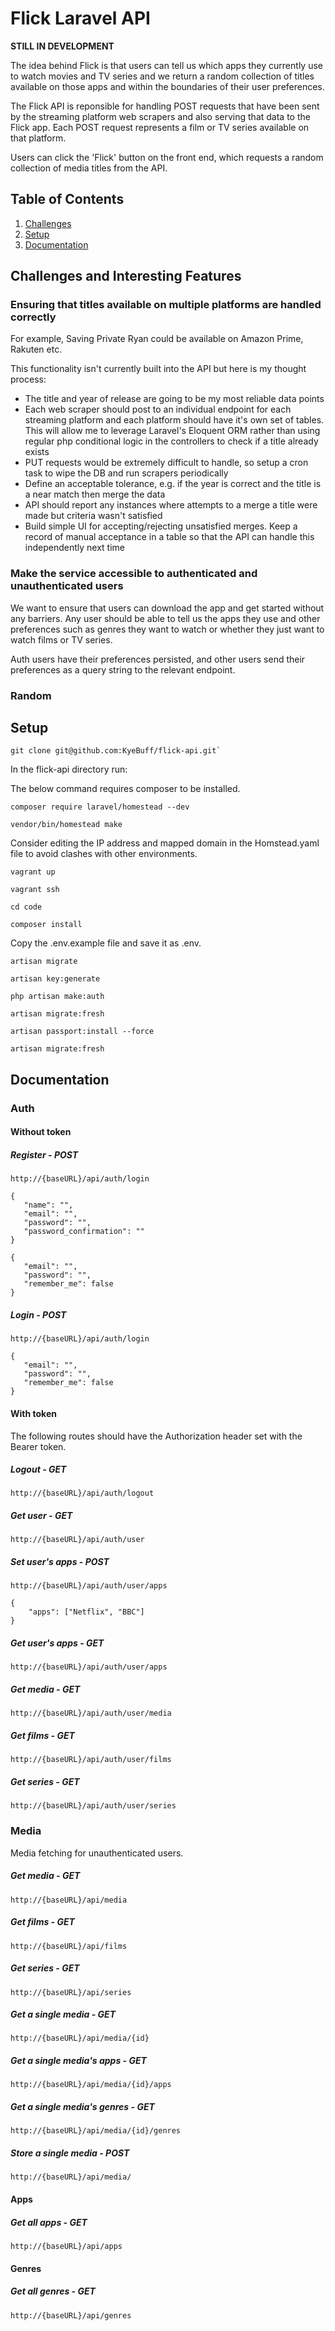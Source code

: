 # Flick Laravel API  
**STILL IN DEVELOPMENT**

The idea behind Flick is that users can tell us which apps they currently use to watch movies and TV series and we return a random collection of titles available on those apps and within the boundaries of their user preferences. 

The Flick API is reponsible for handling POST requests that have been sent by the streaming platform web scrapers and also serving that data to the Flick app. Each POST request represents a film or TV series available on that platform.

Users can click the 'Flick' button on the front end, which requests a random collection of media titles from the API. 

## Table of Contents
1. [Challenges](#challenges)
1. [Setup](#setup)
2. [Documentation](#documentation)

## Challenges and Interesting Features

### Ensuring that titles available on multiple platforms are handled correctly

For example, Saving Private Ryan could be available on Amazon Prime, Rakuten etc.

This functionality isn't currently built into the API but here is my thought process:

* The title and year of release are going to be my most reliable data points 
* Each web scraper should post to an individual endpoint for each streaming platform and each platform should have it's own set of tables. This will allow me to leverage Laravel's Eloquent ORM rather than using regular php conditional logic in the controllers to check if a title already exists
* PUT requests would be extremely difficult to handle, so setup a cron task to wipe the DB and run scrapers periodically
* Define an acceptable tolerance, e.g. if the year is correct and the title is a near match then merge the data
* API should report any instances where attempts to a merge a title were made but criteria wasn't satisfied
* Build simple UI for accepting/rejecting unsatisfied merges. Keep a record of manual acceptance in a table so that the API can handle this independently next time

### Make the service accessible to authenticated and unauthenticated users

We want to ensure that users can download the app and get started without any barriers. Any user should be able to tell us the apps they use and other preferences such as genres they want to watch or whether they just want to watch films or TV series.

Auth users have their preferences persisted, and other users send their preferences as a query string to the relevant endpoint. 

### Random



## Setup
```
git clone git@github.com:KyeBuff/flick-api.git`
```

In the flick-api directory run:

The below command requires composer to be installed.
```
composer require laravel/homestead --dev
```
```
vendor/bin/homestead make
```

Consider editing the IP address and mapped domain in the Homstead.yaml file to avoid clashes with other environments.

```
vagrant up
```

```
vagrant ssh
```

```
cd code
```

```
composer install
```

Copy the .env.example file and save it as .env.

```
artisan migrate
```

```
artisan key:generate
```

```
php artisan make:auth 
```

```
artisan migrate:fresh
```

```
artisan passport:install --force
```

```
artisan migrate:fresh
```

## Documentation

### Auth

#### Without token

##### Register - POST

```
http://{baseURL}/api/auth/login
```

```
{
   "name": "",
   "email": "",
   "password": "",
   "password_confirmation": ""
}
```

```
{
   "email": "",
   "password": "",
   "remember_me": false
}
```

##### Login - POST


```
http://{baseURL}/api/auth/login
```

```
{
   "email": "",
   "password": "",
   "remember_me": false
}
```

#### With token

The following routes should have the Authorization header set with the Bearer token.

##### Logout - GET

```
http://{baseURL}/api/auth/logout
```

##### Get user - GET

```
http://{baseURL}/api/auth/user
```

##### Set user's apps - POST

```
http://{baseURL}/api/auth/user/apps
```

```
{
	"apps": ["Netflix", "BBC"]
}
```

##### Get user's apps - GET

```
http://{baseURL}/api/auth/user/apps
```

##### Get media - GET

```
http://{baseURL}/api/auth/user/media
```

##### Get films - GET

```
http://{baseURL}/api/auth/user/films
```

##### Get series - GET 

```
http://{baseURL}/api/auth/user/series
```

### Media

Media fetching for unauthenticated users.

##### Get media - GET

```
http://{baseURL}/api/media
```

##### Get films - GET

```
http://{baseURL}/api/films
```

##### Get series - GET 

```
http://{baseURL}/api/series
```

##### Get a single media - GET 

```
http://{baseURL}/api/media/{id}
```

##### Get a single media's apps - GET 

```
http://{baseURL}/api/media/{id}/apps
```

##### Get a single media's genres - GET 

```
http://{baseURL}/api/media/{id}/genres
```

##### Store a single media - POST

```
http://{baseURL}/api/media/
```

#### Apps

##### Get all apps - GET 

```
http://{baseURL}/api/apps
```

#### Genres

##### Get all genres - GET 

```
http://{baseURL}/api/genres
```
